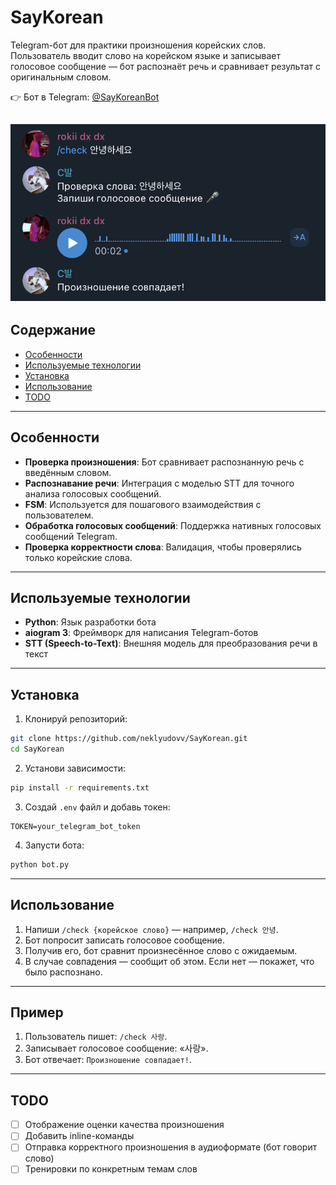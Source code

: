 # SayKorean

Telegram-бот для практики произношения корейских слов. Пользователь вводит слово на корейском языке и записывает голосовое сообщение — бот распознаёт речь и сравнивает результат с оригинальным словом.

👉 Бот в Telegram: [@SayKoreanBot](https://t.me/SayKoreanBot)

![Демонстрация работы](screenshot.png)
---

## Содержание
- [Особенности](#особенности)
- [Используемые технологии](#используемые-технологии)
- [Установка](#установка)
- [Использование](#использование)
- [TODO](#todo)

---

## Особенности

- **Проверка произношения**: Бот сравнивает распознанную речь с введённым словом.
- **Распознавание речи**: Интеграция с моделью STT для точного анализа голосовых сообщений.
- **FSM**: Используется для пошагового взаимодействия с пользователем.
- **Обработка голосовых сообщений**: Поддержка нативных голосовых сообщений Telegram.
- **Проверка корректности слова**: Валидация, чтобы проверялись только корейские слова.

---

## Используемые технологии

- **Python**: Язык разработки бота
- **aiogram 3**: Фреймворк для написания Telegram-ботов
- **STT (Speech-to-Text)**: Внешняя модель для преобразования речи в текст

---

## Установка

1. Клонируй репозиторий:

```bash
git clone https://github.com/neklyudovv/SayKorean.git
cd SayKorean
```

2. Установи зависимости:

```bash
pip install -r requirements.txt
```

3. Создай `.env` файл и добавь токен:

```
TOKEN=your_telegram_bot_token
```

4. Запусти бота:

```bash
python bot.py
```

---

## Использование

1. Напиши `/check {корейское слово}` — например, `/check 안녕`.
2. Бот попросит записать голосовое сообщение.
3. Получив его, бот сравнит произнесённое слово с ожидаемым.
4. В случае совпадения — сообщит об этом. Если нет — покажет, что было распознано.

---

## Пример

1. Пользователь пишет: `/check 사랑`.
2. Записывает голосовое сообщение: «사랑».
3. Бот отвечает: `Произношение совпадает!`.

---

## TODO

- [ ] Отображение оценки качества произношения
- [ ] Добавить inline-команды
- [ ] Отправка корректного произношения в аудиоформате (бот говорит слово)
- [ ] Тренировки по конкретным темам слов